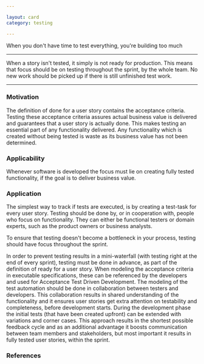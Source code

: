```yaml
---

layout: card
category: testing

---
```


When you don't have time to test everything, you're building too much

---

When a story isn't tested, it simply is not ready for production.  This means
that focus should be on testing throughout the sprint, by the whole team.  No
new work should be picked up if there is still unfinished test work.

---

### Motivation

The definition of done for a user story contains the acceptance criteria. Testing these acceptance criteria assures actual business value is delivered and guarantees that a user story is actually done. This makes testing an essential part of any functionality delivered. Any functionality which is created without being tested is waste as its business value has not been determined.

### Applicability

Whenever software is developed the focus must lie on creating fully tested functionality, if the goal is to deliver business value.

### Application

The simplest way to track if tests are executed, is by creating a test-task for every user story. Testing should be done by, or in cooperation with, people who focus on functionality. They can either be functional testers or domain experts, such as the product owners or business analysts.

To ensure that testing doesn't become a bottleneck in your process, testing should have focus throughout the sprint.

In order to prevent testing results in a mini-waterfall (with testing right at the end of every sprint), testing must be done in advance, as part of the definition of ready for a user story. When modeling the acceptance criteria in executable specifications, these can be referenced by the developers and used for Acceptance Test Driven Development. The modeling of the test automation should be done in collaboration between testers and developers. This collaboration results in shared understanding of the functionality and it ensures user stories get extra attention on testability and completeness, before development starts. During the development phase the initial tests (that have been created upfront) can be extended with variations and corner cases. This approach results in the shortest possible feedback cycle and as an additional advantage it boosts communication between team members and stakeholders, but most important it results in fully tested user stories, within the sprint.

### References

